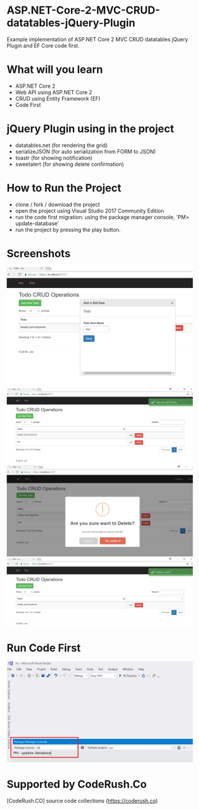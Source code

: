 # ASP.NET-Core-2-MVC-CRUD-datatables-jQuery-Plugin
Example implementation of ASP.NET Core 2 MVC CRUD datatables jQuery Plugin and EF Core code first.

# What will you learn
- ASP.NET Core 2
- Web API using ASP.NET Core 2
- CRUD using Entity Framework (EF)
- Code First

# jQuery Plugin using in the project
- datatables.net (for rendering the grid)
- serializeJSON (for auto serialization from FORM to JSON)
- toastr (for showing notification)
- sweetalert (for showing delete confirmation)

# How to Run the Project
- clone / fork / download the project
- open the project using Visual Studio 2017 Community Edition
- run the code first migration: using the package manager console, 'PM> update-database'
- run the project by pressing the play button.

# Screenshots

![demo1](src/src/wwwroot/readmeimages/demo1.png)
![demo2](src/src/wwwroot/readmeimages/demo2.png)
![demo3](src/src/wwwroot/readmeimages/demo3.png)
![demo4](src/src/wwwroot/readmeimages/demo4.png)

# Run Code First

![efmigrations](src/src/wwwroot/readmeimages/efmigrations.png)

# Supported by CodeRush.Co
[CodeRush.CO] source code collections (https://coderush.co)

